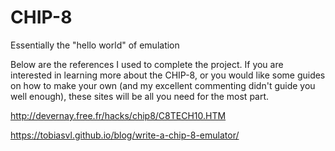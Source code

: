 # CHIP-8
Essentially the "hello world" of emulation

Below are the references I used to complete the project. If you are interested in learning more about the CHIP-8, or you would like some guides on how to make your own (and my excellent commenting didn't guide you well enough), these sites will be all you need for the most part.

http://devernay.free.fr/hacks/chip8/C8TECH10.HTM

https://tobiasvl.github.io/blog/write-a-chip-8-emulator/
